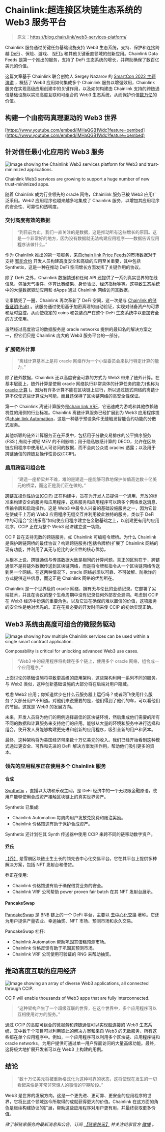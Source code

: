 # Chainlink:超连接区块链生态系统的 Web3 服务平台

> 原文：<https://blog.chain.link/web3-services-platform/>

Chainlink 服务通过关键任务基础设施支持 Web3 生态系统，支持、保护和连接跨越 [DeFi](https://chain.link/education/defi) 、保险、游戏、 [NFTs](https://chain.link/education/nfts) 和其他关键垂直领域的创新应用。Chainlink Data Feeds 是第一个推出的服务，支持了 DeFi 生态系统的增长，并帮助确保了数百亿美元的价值。

这篇文章基于 Chainlink 联合创始人 Sergey Nazarov 的 [SmartCon 2022 主题演讲](https://www.youtube.com/watch?v=lMHaQGB1Wdc) ，概括了 Web3 应用如何集成多个 Chainlink 服务以增强效用，Chainlink 服务在实现高级应用创建中的关键作用，以及如何构建由 Chainlink 支持的跨链通信基础设施以实现高度互联和可组合的 Web3 生态系统，从而保护价值[数万亿](https://www.bain.com/insights/for-digital-assets-private-markets-offer-the-greatest-opportunities/)的价值。

## 构建一个由密码真理驱动的 Web3 世界

[https://www.youtube.com/embed/lMHaQGB1Wdc?feature=oembed](https://www.youtube.com/embed/lMHaQGB1Wdc?feature=oembed)

## 针对信任最小化应用的 Web3 服务

![Image showing the Chainlink Web3 services platform for Web3 and trust-minimized applications.](img/fdf491fd9bc64ea46fb244b057fcb73d.png)

<figcaption id="caption-attachment-4988" class="wp-caption-text">Chainlink Web3 services are growing to support a huge number of new trust-minimized apps.</figcaption>



随着 Chainlink 成为行业领先的 oracle 网络，Chainlink 服务已被 Web3 应用广泛采用。Web2 应用程序也越来越多地集成了 Chainlink 服务，以增加其应用程序的安全性、可靠性和透明度。

### 交付高度有效的数据

> “到目前为止，我们一直关注的是数据，这是推动所有这些增长的原因。这是一个非常好的地方，因为没有数据就无法构建应用程序——数据告诉应用程序该做什么。”

作为 Chainlink 推出的第一项服务，来自[chain link Price Feeds](https://chain.link/data-feeds)的市场数据对于支持 [智能合约](https://chain.link/education/smart-contracts) 开发人员构建高度安全和高级的应用至关重要，其中包括 Synthetix，这是一种在推动 DeFi 空间增长方面发挥了关键作用的协议。

除了 DeFi 之外，Chainlink 数据馈送和任何 API 还提供了一系列真实世界的在线信息，包括天气事件、体育比赛结果、身份验证、经济指标等等。这导致[](https://blog.chain.link/what-is-blockchain/)生态系统中的大量数据驱动应用和 dApps 通过 Chainlink 网络访问其数据。

让事情兜了一圈，Chainlink 再次革新了 DeFi 空间，这一次是与 [Chainlink 的储备证明(PoR)](https://chain.link/proof-of-reserve) 。该服务通过使用基于加密真理的自动验证，实现对储备资产的可靠和及时监控，从而使稳定的 coins 和包装资产在整个 DeFi 生态系统中以更加安全的方式使用。

虽然经过高度验证的数据服务是 oracle networks 提供的最知名的解决方案之一，但它们只是 Chainlink 庞大的 Web3 服务平台的一部分。

### 扩展链外计算

> “离线计算基本上是将 oracle 网络作为一个小型委员会来执行特定计算的能力。”

除了链外数据，Chainlink 还以高度安全可靠的方式为 Web3 带来了链外计算。在基本层面上，链外计算是使用 oracle 网络执行非常具体的计算任务的能力(也称为 [oracle 计算](https://blog.chain.link/what-is-oracle-computation/) )。因为有许多计算不能在区块链上进行，所以通过链式网络的离链计算不仅使这些计算成为可能，而且还保持了区块链网络的高安全性保证。

第一个 Chainlink 离链计算服务是[chain link VRF](https://chain.link/vrf)，它迅速成为游戏和其他依赖随机性的用例的行业标准。Chainlink 离链计算服务已经扩展到为 Web3 应用程序提供[chain link Automation](https://chain.link/automation)，这是一种基于预设条件无缝触发智能合约功能的分散式服务。

其他新颖的链外计算服务正在开发中，包括用于分散交易排序的公平排序服务(FSS ),有助于减轻 MEV 的不利影响；用于隐私敏感计算的 DECO，允许在区块链应用程序中使用私人可访问的数据，而不会向公众或 oracles 透露；以及用于跨链通信的跨链互操作性协议(CCIP)。

### 启用跨链可组合性

> “建造一座桥梁并不难，难的是建造一座能够可靠地保护价值高达数十亿美元的桥梁，而这正是我们正在做的。”

[跨链互操作性协议(CCIP)](https://chain.link/cross-chain) 正在构建中，旨在为开发人员提供一个通用、开放的标准来构建安全的服务和应用程序，这些服务和应用程序可以跨多个网络发送消息、传输令牌和启动操作。这是 Web3 中最令人兴奋的基础设施服务之一，因为它旨在使成千上万的 Web3 应用程序无缝交互并利用彼此独特的服务。类似于 DeFi 中的可组合“金钱乐高”如何使应用程序建立在金融基础之上，以创建更有用的应用程序，CCIP 正在为整个 Web3 经济建立这一功能。

CCIP 旨在支持无数的跨链服务，如 Chainlink 可编程令牌桥。为什么 Chainlink 是保护跨链网桥的最佳协议？构建跨链服务(包括令牌桥)扩展了 Chainlink 网络的现有功能，并利用了其无与伦比的安全性的核心优势。

从根本上说，跨链通信与传递数据大致是相同的计算问题。真正的区别在于，跨链通信不是将链外数据传送到区块链网络，而是将令牌和指令从一个区块链网络传送到另一个网络。在这两种情况下，oracle 网络必须以可靠、不可破解、防欺诈的方式提供这些信息，而这正是 Chainlink 网络的优势所在。

Chainlink 是一个世界级的 oracle 网络，拥有无与伦比的业绩记录。它部署了尖端技术，并且在协议的整个生命周期中没有记录任何外部安全漏洞。考虑到 CCIP 在 Web3 经济中扮演的重要角色，以及它旨在确保的难以置信的价值，这项服务的安全性是绝对优先的。正在花费必要的开发时间来使 CCIP 的初始实现正确。

## Web3 系统由高度可组合的微服务驱动

![Image showing how multiple Chainlink services can be used within a single smart contract application.](img/96c81623dc3ed55db6adf6bd731fab48.png)

<figcaption id="caption-attachment-4989" class="wp-caption-text">Composability is critical for unlocking advanced Web3 use cases.</figcaption>



> “Web3 中的应用程序将构建在多个链上，使用多个 oracle 网络，组合成一个应用程序。”

上面讨论的基础设施将导致更高级的应用架构，这些架构利用一系列不同的服务。与 Web2 类似，这种创新基础设施的大部分将在后端对用户隐藏。

考虑 Web2 应用；你知道优步在什么云服务器上运行吗？或者网飞使用什么服务？大部分用户不知道。对他们来说重要的是，他们得到了他们的车，可以看他们的节目。这就是 Web3 的发展方向。

未来，开发人员将为他们的用例选择最佳的区块链环境，然后集成他们需要的所有不同的数据和计算服务来支持他们的应用。能够从大量的环境和服务中进行选择和组合，使开发人员能够构建更先进和创新的应用程序，吸引全新的用户和资本。

最终，这种架构将为美国经济带来数十万亿美元的收入[](https://chain.link/education/web3)。我们已经开始看到这种模式通过更安全、可靠和先进的 DeFi 解决方案发挥作用，帮助他们吸引更多的资本。

### 领先的应用程序正在使用多个 Chainlink 服务

#### 合成

[Synthetix](https://www.youtube.com/watch?v=smKDwGScGi4) ，直播以太坊和乐观主网，是 DeFi 经济中的一个无权限金融原语，使用户能够使用合成资产接触区块链上的真实世界资产。

Synthetix 已集成:

*   Chainlink Automation 每周向用户发放兑换费和赌注奖励。
*   Chainlink 价格馈送有助于保护合成资产。

Synthetix 还计划在其 Synth 传送器中使用 CCIP 来跨不同的链移动数字资产。

#### 乔氏

[【乔】](https://chain.link/case-studies/traderjoe) 是雪崩区块链土生土长的领先去中心化交易平台。它在其平台上提供多种解决方案，包括 NFT 发射台和借贷。

乔正在使用:

*   Chainlink 价格馈送有助于确保借贷业务的安全。
*   Chainlink VRF 公司帮助 power proven fair batch 在其 NFT 发射台展示。

#### PancakeSwap 

[PancakeSwap](https://medium.com/pancakeswap/launching-cake-prediction-market-fully-automated-by-chainlink-keepers-c384b5c97898) 是 BNB 链上的一个 DeFi 平台，主要以 [去中心化交换](https://blog.chain.link/dex-decentralized-exchange/) 著称。它还为用户提供产量农业、幸运抽奖、NFT 市场、预测市场和永久交易。

PancakeSwap 杠杆:

*   Chainlink Automation 帮助巩固其蛋糕预测市场。
*   Chainlink 价格反馈有助于巩固其预测市场。
*   Chainlink VRF 公司使用可验证的 RNG 来帮助抽奖。

## 推动高度互联的应用经济

![Image showing an array of diverse Web3 applications, all connected through CCIP. ](img/af69907a97fda3921617e3c5865f2c13.png)

<figcaption id="caption-attachment-4990" class="wp-caption-text">CCIP will enable thousands of Web3 apps that are fully interconnected.</figcaption>



> “这种架构产生了一个超级互联的世界，在这个世界中，多个应用程序可以互相使用对方的服务。”

通过 CCIP 的高度可组合的微服务和跨链通信可以实现超连接的 Web3 生态系统，其中数千个项目可以利用彼此的解决方案和来自 Web3 的无数服务，所有这些都在单个应用程序中。例如，一个应用程序可以利用多个区块链、应用程序链和 oracle networks，为用户提供可通过单一用户界面访问的大量高级功能。最终，这将极大地扩展开发者可以在 Web3 上构建的用例。

## 结论

> “数十万亿美元将被重新格式化为这种可靠的状态，这将使现在发生的一切看起来像是非常非常惊人的事情的早期阶段。”

Web3 是世界的发展方向。这是一个更先进、更可靠、更安全的应用程序的世界，它将比这个领域迄今所取得的成就获得更大的价值。Chainlink 在这方面的角色是继续构建协议的扩展，帮助这些应用程序对用户更有用，并最终获取更多价值。

*欲了解链家服务的最新消息和公告，订阅* [*【链家快讯】*](https://pages.chain.link/subscribe?utm_medium=referral&utm_source=chainlink-blog&utm_content=low-latency-oracle-solution) *并关注链家官方* [*微博*](https://twitter.com/chainlink) *。*